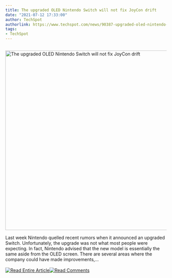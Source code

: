```yaml
---
title: The upgraded OLED Nintendo Switch will not fix JoyCon drift
date: "2021-07-12 17:33:00"
author: TechSpot
authorlink: https://www.techspot.com/news/90387-upgraded-oled-nintendo-switch-not-fix-joycon-drift.html
tags:
- TechSpot
---
```

<a href="https://www.techspot.com/news/90387-upgraded-oled-nintendo-switch-not-fix-joycon-drift.html" target="_blank"><img src="https://static.techspot.com/images2/news/ts3_thumbs/2021/07/2021-07-12-ts3_thumbs-ce7.jpg" width="800" height="560" style="padding: 15px 0" title="The upgraded OLED Nintendo Switch will not fix JoyCon drift" /></a><br />Last week Nintendo quelled recent rumors when it announced an upgraded Switch. Unfortunately, the upgrade was not what most people were expecting. In fact, Nintendo advised that the new model is essentially the same aside from the OLED screen. There are several areas where the company could have made improvements,...<br /><br /><a href="https://www.techspot.com/news/90387-upgraded-oled-nintendo-switch-not-fix-joycon-drift.html"><img src="https://static.techspot.com/images/rss/rss_buttons_01.png" border="0" alt="Read Entire Article" /></a><a href="https://www.techspot.com/news/90387-upgraded-oled-nintendo-switch-not-fix-joycon-drift.html#comments"><img src="https://static.techspot.com/images/rss/rss_buttons_02.png" border="0" alt="Read Comments" /></a><br /><br />